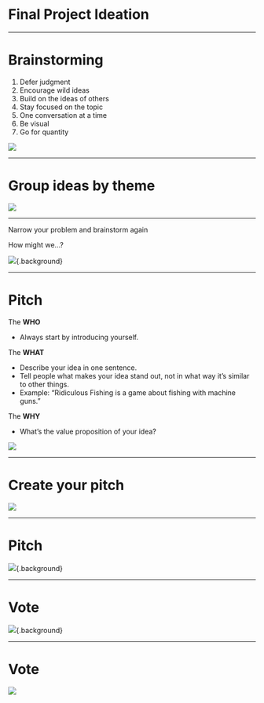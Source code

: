 # Final Project Ideation

<!--
Materials needed:
Dot-stickers
Self stick easel pads (flipchart)
Colorful sharpies
Lots of post-it notes


Make sure to go over capstone project requirements and format before this activity
-->

---

# Brainstorming

1.  Defer judgment
1.  Encourage wild ideas
1.  Build on the ideas of others 
1.  Stay focused on the topic 
1.  One conversation at a time 
1.  Be visual 
1.  Go for quantity 

![](res/projectideation01.jpg)

<!--
We’ll do 2 rounds of brainstorming: the first is very general, to give them practice brainstorming and get general ideas / areas of interest.
The second will be much more specific, focused on a specific idea.

For the first round, go over the brainstorming rules.
Read and elaborate on each one, highlighting their importance. For example:
Brainstorming should be completely judgement free
Crazy ideas are more than welcome (even if they are infeasible, they may inspire another great and more realistic idea)
Each idea should be on a single post-it note (no post-it notes with multiple ideas)
They should be as visual as possible. Sometimes just an image can be better than a description.

After going over the rules, make sure everyone has lots of markers and post-it notes at hand.
Set a timer for 3 minutes and tell them to come up with as many ideas as possible about what they want to do for their final project. 

Next step: Share out and cluster

Reference: The Field Guide to Human-Centered Design - A step-by-step guide that will get you solving problems like a designer. - By IDEO.org - http://www.designkit.org/resources/1 (pages 94-95)

You can get students to move around the class, maybe sit in groups or everybody gets up. Set a 3 minute timer and ask them to write down as many ideas as possible. Go for quantity, not quality. Be visual (images are better than words).
Watch: https://www.ideou.com/pages/brainstorming
Read: https://challenges.openideo.com/blog/seven-tips-on-better-brainstorming
More details on how to direct this activity: 
http://www.designkit.org/methods/1
http://www.designkit.org/methods/28


Source: photo by TeroVesalainen on Pixabay: https://pixabay.com/photos/thought-idea-innovation-imagination-2123970/
-->

---

# Group ideas by theme

![](res/projectideation02.jpg)

<!--
Ask students to come up and share their ideas, one by one, sticking the post-it notes on the whiteboard (make sure there’s a large clean area).
You may way to ask all of them to get up and gather around the whiteboard, so it’s easier to hear each other and it’s more dynamic.

Make sure to enforce the “one conversation at a time.”
Anyone can start, and others should jump in and share similar ideas or build on the ideas of one another.

As they share out, ask them to start roughly clustering similar ideas.
 
After everyone shares their ideas, give them 5 minutes to group the ideas by theme (create or revise clusters and use markers to identify each cluster).

Next step: Frame a problem and brainstorm again.

For further reading on how to facilitate this part, look at pages 97-98 of the IDEO book.

Source: photo by Jo Szczepanska on Unsplash: https://unsplash.com/photos/bjemWZcNF34
-->

---

Narrow your problem and brainstorm again

How might we...?

![](res/projectideation03.jpg){.background}

<!--
Now it’s time to narrow down a problem and brainstorm the idea that they are going to pitch. 
Each student should pick a theme or idea from the previous step and frame it as a “how might we” problem.
For example, suppose one of the ideas was “identify skin cancer,” which was grouped in the “healthcare” cluster. One might frame this problem as “How might we use machine learning to identify photos of skin cancer?” or yet “How might we make it easier for people to detect skin cancer early?”
This can then eventually become the idea for a mobile app that allows you to take pictures or moles or skin tags, and get a confidence interval of how likely that is to be skin cancer (All About Moles was one of the capstone projects for the pilot at Mills College)

Everyone should have the problem statement written down on a post-it note in front of them (one for each student, as this portion is also individual).
Then, set the timer for another 3 minutes and ask them to come up with ideas to solve that problem. It’s important to stay focused on the problem that they wrote down.

They will use these ideas to create a pitch. The best ideas will be selected and we will only form groups at the very end.

Next step: pitch your idea.

Further reading: pages 85-87 of IDEO book

Source: image by SplitShire from Pixabay: https://pixabay.com/photos/focus-telephoto-lens-lens-loupe-407244/ 
-->

---

# Pitch

The **WHO**
* Always start by introducing yourself.

The **WHAT**
* Describe your idea in one sentence.
* Tell people what makes your idea stand out, not in what way it’s similar to other things.
* Example: “Ridiculous Fishing is a game about fishing with machine guns.”

The **WHY**
* What’s the value proposition of your idea?

![](res/projectideation04.png)

<!--
First, go over how to create a pitch. They will have 2 minutes to convey their idea and convince others of how awesome it is. A pitch must have:

Who: In one or 2 sentences, say who you are with a focus on what makes you qualified to lead the project that you’re proposing. More than that, you want to describe yourself in a way that the person will remember why you’re the most qualified person to make this happen.
What: This is the meat of the pitch. Describe your idea in one sentence.
Why: This is all about the value proposition. What are you adding, what are users getting they wouldn’t get otherwise? How will “what you’re pitching” achieve the value proposition. What is the reason for you to be offering them this value proposition. What are your reasons? Why should I care?

Source: image by OpenClipart-Vectors on Pixabay https://pixabay.com/vectors/fight-fist-mic-microphone-music-1296057/
-->

---

# Create your pitch

![](res/projectideation05.png)

<!--

Distribute the self-stick flipchart paper and give them 15-20 minutes to create their pitch.
The who/what/why should be clearly stated on each paper (including the student’s name, this will be helpful during group formation).
Drawings and visual representations are always encouraged!

Source: image by Manfred Steger from Pixabay: https://pixabay.com/vectors/pixel-cells-idea-visualization-3976295/ 
-->

--- 

# Pitch

![](res/projectideation06.jpg){.background}

<!--
Leave 45-60 minutes for pitches. Each pitch is 2 minutes. 
Assign a person to keep the timing.
Assign someone to put the posters up after each presentation. The posters should be clustered by themes, eg, put all posters of healthcare related ideas on 1 wall or corner, all posters with education related ideas on another, etc.

Source: image by freestocks-photos from Pixabay: https://pixabay.com/photos/audio-concert-mic-microphone-music-2941753/  
-->

---

# Vote

![](res/projectideation07.jpg){.background}

<!--
After the pitches, distribute 3 dot stickers to each person. Give them 15 minutes to go around and review the ideas, ask questions, and vote. They can use their 3 votes however they want: they can vote in 1, 2, or 3 projects, and they may or may not vote on their own project. Their vote should reflect which projects they’d like to work on.

Source: photo by Paul Bence on Unsplash: https://unsplash.com/photos/11gPy_c8R8Y
-->

---

# Vote

![](res/projectideation08.jpg)

<!--
We will form groups of 3 or 4. (make this a hard rule!)
Select the x most voted ideas and discard the posters that weren’t selected, where x is the number of groups. (Depending on the number of students, figure out how many groups of 3 or 4 you can form).

Announce the winning ideas and explain the group sizes and how many groups there needs to be. Given the constraints, let them go around the room and talk to their peers to form groups. Once a group is formed, write down their names and project, and give them the rest of the time to brainstorm and organize.

Source: image by Alexas_Fotos from Pixabay: https://pixabay.com/photos/team-teamwork-together-strategy-3393037/  
-->
